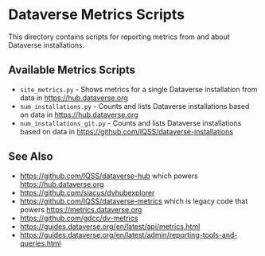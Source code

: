 # Dataverse Metrics Scripts

This directory contains scripts for reporting metrics from and about Dataverse installations.

## Available Metrics Scripts

- `site_metrics.py` - Shows metrics for a single Dataverse installation from data in https://hub.dataverse.org
- `num_installations.py` - Counts and lists Dataverse installations based on data in https://hub.dataverse.org
- `num_installations_git.py` - Counts and lists Dataverse installations based on data in https://github.com/IQSS/dataverse-installations

## See Also

- https://github.com/IQSS/dataverse-hub which powers https://hub.dataverse.org
- https://github.com/siacus/dvhubexplorer
- https://github.com/IQSS/dataverse-metrics which is legacy code that powers https://metrics.dataverse.org
- https://github.com/gdcc/dv-metrics
- https://guides.dataverse.org/en/latest/api/metrics.html
- https://guides.dataverse.org/en/latest/admin/reporting-tools-and-queries.html

